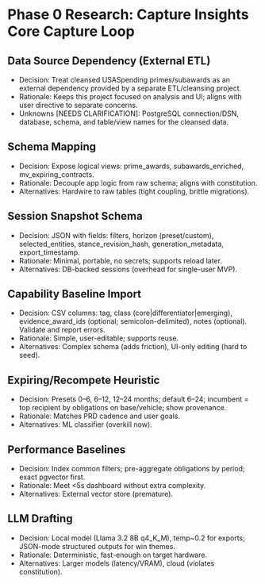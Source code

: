 # Phase 0 Research: Capture Insights Core Capture Loop

## Data Source Dependency (External ETL)
- Decision: Treat cleansed USASpending primes/subawards as an external dependency provided by a separate ETL/cleansing project.
- Rationale: Keeps this project focused on analysis and UI; aligns with user directive to separate concerns.
- Unknowns [NEEDS CLARIFICATION]: PostgreSQL connection/DSN, database, schema, and table/view names for the cleansed data.

## Schema Mapping
- Decision: Expose logical views: prime_awards, subawards_enriched, mv_expiring_contracts.
- Rationale: Decouple app logic from raw schema; aligns with constitution.
- Alternatives: Hardwire to raw tables (tight coupling, brittle migrations).

## Session Snapshot Schema
- Decision: JSON with fields: filters, horizon (preset/custom), selected_entities, stance_revision_hash, generation_metadata, export_timestamp.
- Rationale: Minimal, portable, no secrets; supports reload later.
- Alternatives: DB-backed sessions (overhead for single-user MVP).

## Capability Baseline Import
- Decision: CSV columns: tag, class (core|differentiator|emerging), evidence_award_ids (optional; semicolon-delimited), notes (optional). Validate and report errors.
- Rationale: Simple, user-editable; supports reuse.
- Alternatives: Complex schema (adds friction), UI-only editing (hard to seed).

## Expiring/Recompete Heuristic
- Decision: Presets 0–6, 6–12, 12–24 months; default 6–24; incumbent = top recipient by obligations on base/vehicle; show provenance.
- Rationale: Matches PRD cadence and user goals.
- Alternatives: ML classifier (overkill now).

## Performance Baselines
- Decision: Index common filters; pre-aggregate obligations by period; exact pgvector first.
- Rationale: Meet <5s dashboard without extra complexity.
- Alternatives: External vector store (premature).

## LLM Drafting
- Decision: Local model (Llama 3.2 8B q4_K_M), temp~0.2 for exports; JSON-mode structured outputs for win themes.
- Rationale: Deterministic, fast-enough on target hardware.
- Alternatives: Larger models (latency/VRAM), cloud (violates constitution).

